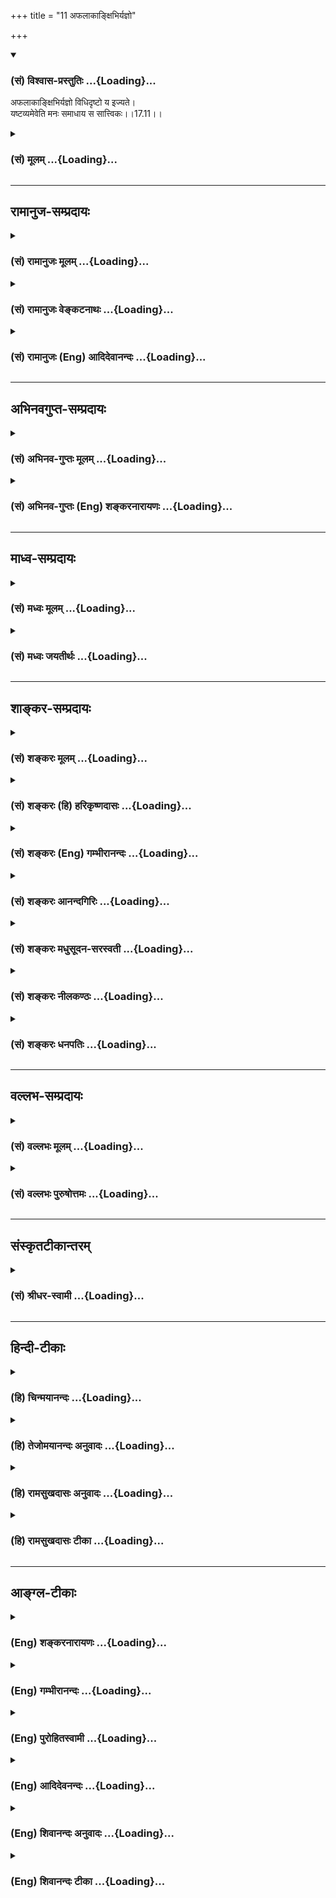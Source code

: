 +++
title = "11 अफलाकाङ्क्षिभिर्यज्ञो"

+++
<div class="js_include" newlevelforh1="3" title="(सं) विश्वास-प्रस्तुतिः" unfilled url="/purANam/mahAbhAratam/06-bhIShma-parva/02-bhagavad-gItA-parva/saMskRtam/vishvAsa-prastutiH/17_shraddhA-traya-vibhA/11_aphalAkAnxibhirya.md">
<details open><summary><h3>(सं) विश्वास-प्रस्तुतिः ...{Loading}...</h3></summary>

अफलाकाङ्क्षिभिर्यज्ञो विधिदृष्टो य इज्यते।  
यष्टव्यमेवेति मनः समाधाय स सात्त्विकः।।17.11।।
</details>
</div>
<div class="js_include collapsed" newlevelforh1="3" title="(सं) मूलम्" unfilled url="/purANam/mahAbhAratam/06-bhIShma-parva/02-bhagavad-gItA-parva/saMskRtam/mUlam/17_shraddhA-traya-vibhA/11_aphalAkAnxibhirya.md">
<details><summary><h3>(सं) मूलम् ...{Loading}...</h3></summary>

अफलाकाङ्क्षिभिर्यज्ञो विधिदृष्टो य इज्यते।  
यष्टव्यमेवेति मनः समाधाय स सात्त्विकः।।17.11।।
</details>
</div>


_________________
## रामानुज-सम्प्रदायः
<div class="js_include collapsed" newlevelforh1="3" title="(सं) रामानुजः मूलम्" unfilled url="/purANam/mahAbhAratam/06-bhIShma-parva/02-bhagavad-gItA-parva/saMskRtam/rAmAnujaH/mUlam/17_shraddhA-traya-vibhA/11_aphalAkAnxibhirya.md">
<details><summary><h3>(सं) रामानुजः मूलम् ...{Loading}...</h3></summary>

।।17.11।। फलाकाङ्क्षारहितैः पुरुषैः **विधिदृष्टः** शास्त्रदृष्टः
मन्त्रद्रव्यक्रियादिभिः युक्तः। **यष्टव्यम् एव इति** भगवदाराधनत्वेन
स्वयंप्रयोजनतया यष्टव्यम् इति **मनः समाधाय यो यज्ञ इज्यते स
सात्त्विकः।**

</details>
</div>
<div class="js_include collapsed" newlevelforh1="3" title="(सं) रामानुजः वेङ्कटनाथः" unfilled url="/purANam/mahAbhAratam/06-bhIShma-parva/02-bhagavad-gItA-parva/saMskRtam/rAmAnujaH/venkaTanAthaH/17_shraddhA-traya-vibhA/11_aphalAkAnxibhirya.md">
<details><summary><h3>(सं) रामानुजः वेङ्कटनाथः ...{Loading}...</h3></summary>

  
  
।।17.11।। अफलस्य कस्यचिदाकाङ्क्षाप्रतीतिव्युदासायाऽऽह --
फलाकाङ्क्षारहितैरिति। परमात्मप्रीत्यतिरिक्तनिरपेक्षैरित्यर्थः। विधिदृष्टः
इत्युक्ते प्रजापतिना दृष्टत्वं प्रतीयेत स हि सर्वेषां यज्ञानां
द्रष्टेत्यामनन्ति न चात्र प्रजापतिदृष्टत्वोक्त्याऽनुष्ठाने कश्चिदुपकारः
अतो विधायकशास्त्रमेवात्र विधिशब्देन विवक्षितमित्याहशास्त्रदृष्ट इति।
शास्त्रैकप्रमाणतया प्रसिद्धे शास्त्रदृष्टत्वोक्तिरनपेक्षितेत्यत्र
यथाशास्त्रकरणादवैकल्यं; तद्विवक्षितमाह -- मन्त्रेति। यज देवपूजायाम्
\[धा.पा.1।1027\] इति धात्वर्थानुसारेणाऽऽह -- भगवदाराधनत्वेनेति।
अवधारणाभिप्रेतमाह -- स्वयम्प्रयोजनतयेति। अयमभिप्रायः -- यद्यपि
प्रयोजनमनुद्दिश्य न प्रवृत्तिः; तथापि प्रागुक्तसुहृत्समाराधनन्यायेन
यज्ञादिप्रवृत्तेरेव प्रयोजनत्वाभिसन्धिः सम्भवति -- इति। मनः समाधायेति
प्रकारान्तराद्विनिवार्य प्रस्तुतप्रक्रियायामेकाग्रं कृत्वेत्यर्थः। यज्ञ
इज्यते यज्ञः क्रियत इत्यर्थः।  
  

</details>
</div>
<div class="js_include collapsed" newlevelforh1="3" title="(सं) रामानुजः (Eng) आदिदेवानन्दः" unfilled url="/purANam/mahAbhAratam/06-bhIShma-parva/02-bhagavad-gItA-parva/saMskRtam/rAmAnujaH/english/AdidevAnandaH/17_shraddhA-traya-vibhA/11_aphalAkAnxibhirya.md">
<details><summary><h3>(सं) रामानुजः (Eng) आदिदेवानन्दः ...{Loading}...</h3></summary>

17.11 That sacrifice is marked by Sattva which is offered by those
desiring no fruits, with the 'conviction', i.e., with the idea that it
ought to be performed or that it should be offered for its own sake as
worship of the Lord as enjoined in the injunctions of the Sastras, i.e.,
with hymns, right materials and proper rituals.

</details>
</div>


_________________
## अभिनवगुप्त-सम्प्रदायः
<div class="js_include collapsed" newlevelforh1="3" title="(सं) अभिनव-गुप्तः मूलम्" unfilled url="/purANam/mahAbhAratam/06-bhIShma-parva/02-bhagavad-gItA-parva/saMskRtam/abhinava-guptaH/mUlam/17_shraddhA-traya-vibhA/11_aphalAkAnxibhirya.md">
<details><summary><h3>(सं) अभिनव-गुप्तः मूलम् ...{Loading}...</h3></summary>

।।17.11 -- 17.13।। अफलेत्यादि परिचक्षते इत्यन्तम्। मनः समाधाय
निश्चयेनानुसंधाय। दम्भार्थमपीति -- दंभः लोको +++(N लोके )+++ मामेवं -- विधं
जानीयादिति। विधिहीनमिति -- शास्त्रोक्तक्रियाविहीनम्
तदेवासृष्टान्नादिभिर्विशेषणैर्वितन्यते।

</details>
</div>
<div class="js_include collapsed" newlevelforh1="3" title="(सं) अभिनव-गुप्तः (Eng) शङ्करनारायणः" unfilled url="/purANam/mahAbhAratam/06-bhIShma-parva/02-bhagavad-gItA-parva/saMskRtam/abhinava-guptaH/english/shankaranArAyaNaH/17_shraddhA-traya-vibhA/11_aphalAkAnxibhirya.md">
<details><summary><h3>(सं) अभिनव-गुप्तः (Eng) शङ्करनारायणः ...{Loading}...</h3></summary>

17.11 See Comment under 17.13

</details>
</div>


_________________
## माध्व-सम्प्रदायः
<div class="js_include collapsed" newlevelforh1="3" title="(सं) मध्वः मूलम्" unfilled url="/purANam/mahAbhAratam/06-bhIShma-parva/02-bhagavad-gItA-parva/saMskRtam/madhvaH/mUlam/17_shraddhA-traya-vibhA/11_aphalAkAnxibhirya.md">
<details><summary><h3>(सं) मध्वः मूलम् ...{Loading}...</h3></summary>

।।17.11।। Sri Madhvacharya did not comment on this sloka.,

</details>
</div>
<div class="js_include collapsed" newlevelforh1="3" title="(सं) मध्वः जयतीर्थः" unfilled url="/purANam/mahAbhAratam/06-bhIShma-parva/02-bhagavad-gItA-parva/saMskRtam/madhvaH/jayatIrthaH/17_shraddhA-traya-vibhA/11_aphalAkAnxibhirya.md">
<details><summary><h3>(सं) मध्वः जयतीर्थः ...{Loading}...</h3></summary>

।।17.11।। Sri Jayatirtha did not comment on this sloka.  
  

</details>
</div>


_________________
## शाङ्कर-सम्प्रदायः
<div class="js_include collapsed" newlevelforh1="3" title="(सं) शङ्करः मूलम्" unfilled url="/purANam/mahAbhAratam/06-bhIShma-parva/02-bhagavad-gItA-parva/saMskRtam/shankaraH/mUlam/17_shraddhA-traya-vibhA/11_aphalAkAnxibhirya.md">
<details><summary><h3>(सं) शङ्करः मूलम् ...{Loading}...</h3></summary>

।।17.11।। --,**अफलाकाङ्क्षिभिः** अफलार्थिभिः **यज्ञः विधिदृष्टः**
शास्त्रचोदनादृष्टो **यः** यज्ञः **इज्यते** निर्वर्त्यते;
**यष्टव्यमेवेति** यज्ञस्वरूपनिर्वर्तनमेव कार्यम् इति **मनः समाधाय;** न
अनेन पुरुषार्थो मम कर्तव्यः इत्येवं निश्चित्य; **सः सात्त्विकः** यज्ञः
उच्यते।।

</details>
</div>
<div class="js_include collapsed" newlevelforh1="3" title="(सं) शङ्करः (हि) हरिकृष्णदासः" unfilled url="/purANam/mahAbhAratam/06-bhIShma-parva/02-bhagavad-gItA-parva/saMskRtam/shankaraH/hindI/harikRShNadAsaH/17_shraddhA-traya-vibhA/11_aphalAkAnxibhirya.md">
<details><summary><h3>(सं) शङ्करः (हि) हरिकृष्णदासः ...{Loading}...</h3></summary>

।।17.11।। अब तीन प्रकारके यज्ञ बतलाये जाते हैं --, फलकी इच्छा न करनेवाले
पुरुषोंद्वारा; शास्त्रविधिसे नियत किये हुए जिस यज्ञका अनुष्ठान किया जाता
है;,तथा यज्ञ करना ही यानी यज्ञके स्वरूपका सम्पादन करना ही कर्तव्य है इस
प्रकार मनका समाधान करके अर्थात् इससे मुझे कोई पुरुषार्थ सिद्ध नहीं करना
है ऐसा निश्चय करके जो यज्ञ किया जाता है; वह सात्त्विक कहलाता है।

</details>
</div>
<div class="js_include collapsed" newlevelforh1="3" title="(सं) शङ्करः (Eng) गम्भीरानन्दः" unfilled url="/purANam/mahAbhAratam/06-bhIShma-parva/02-bhagavad-gItA-parva/saMskRtam/shankaraH/english/gambhIrAnandaH/17_shraddhA-traya-vibhA/11_aphalAkAnxibhirya.md">
<details><summary><h3>(सं) शङ्करः (Eng) गम्भीरानन्दः ...{Loading}...</h3></summary>

17.11 Sah, that; yajnah, sacrifice; vidhi-drstah, which is in accordance
with the injunctions, which is known through scriptural unjunctions;
(and) yah, which; is ijyate, performed; a-phala-akanksibhih, by persons
who do not hanker after results; manah samadhaya, with the mental
conviction; iti, that; yastavyam, eva, it is surely obligatory, their
duty is to accomplish the sacrifice just as it should be-with the firm
idea, 'I have no human goal to achieve through this'-; is said to be a
sacrifice which is sattvikah, done through sattva.

</details>
</div>
<div class="js_include collapsed" newlevelforh1="3" title="(सं) शङ्करः आनन्दगिरिः" unfilled url="/purANam/mahAbhAratam/06-bhIShma-parva/02-bhagavad-gItA-parva/saMskRtam/shankaraH/AnandagiriH/17_shraddhA-traya-vibhA/11_aphalAkAnxibhirya.md">
<details><summary><h3>(सं) शङ्करः आनन्दगिरिः ...{Loading}...</h3></summary>

।।17.11।। हानादानार्थमाहारत्रैविध्यमेवं विभज्य क्रमप्राप्तं
यज्ञत्रैविध्यं कथयति -- **अथेति।** तत्र सात्त्विकं यज्ञं ज्ञापयति --
**अफलेति।** फलाभिसन्धिं विना यज्ञस्वरूपमेव भाव्यमिति बुद्ध्या
शास्त्रतोऽनुष्ठीयमानो यज्ञः सात्त्विक इत्यर्थः।

</details>
</div>
<div class="js_include collapsed" newlevelforh1="3" title="(सं) शङ्करः मधुसूदन-सरस्वती" unfilled url="/purANam/mahAbhAratam/06-bhIShma-parva/02-bhagavad-gItA-parva/saMskRtam/shankaraH/madhusUdana-sarasvatI/17_shraddhA-traya-vibhA/11_aphalAkAnxibhirya.md">
<details><summary><h3>(सं) शङ्करः मधुसूदन-सरस्वती ...{Loading}...</h3></summary>

।।17.11।। इदानीं क्रमप्राप्तं त्रिविधं यज्ञमाह -- अफलेत्यादिना।
अग्निहोत्रदर्शपूर्णमासचातुर्मास्यपशुबन्धज्योतिष्टोमादिर्यज्ञो द्विविधः
काम्यो नित्यश्च। फलनिश्चयेन चोदितः काम्यः। सर्वाङ्गोपसंहारेणैव
मुख्यकल्पेनानुष्ठेयः फलसंयोगं विना जीवनादिनिमित्तसंयोगेन
चोदितसर्वाङ्गोपसंहारासंभवे
प्रतिनिध्याद्युपादानेनामुख्यकल्पेनाप्यनुष्ठेयो नित्यः; तत्र
सर्वाङ्गोपसंहारासंभवेऽपि प्रतिनिधिमुपादायावश्यं यष्टव्यमेव
प्रत्यवायपरिहारायावश्यकजीवनादिनिमित्तेन चोदितत्वादिति मनः समाधाय
निश्चित्याफलाकाङ्क्षिभिरन्तःकरणशुद्ध्यर्थितया
काम्यप्रयोगविमुखैर्विधिदृष्टो यथाशास्त्रं निश्चितो यो यज्ञ
इज्यतेऽनुष्ठीयते स यथाशास्त्रमन्तःकरणशुद्ध्यर्थमनुष्ठीयमानो नित्यप्रयोगः
सात्त्विको ज्ञेयः।

</details>
</div>
<div class="js_include collapsed" newlevelforh1="3" title="(सं) शङ्करः नीलकण्ठः" unfilled url="/purANam/mahAbhAratam/06-bhIShma-parva/02-bhagavad-gItA-parva/saMskRtam/shankaraH/nIlakaNThaH/17_shraddhA-traya-vibhA/11_aphalAkAnxibhirya.md">
<details><summary><h3>(सं) शङ्करः नीलकण्ठः ...{Loading}...</h3></summary>

।।17.11।। यज्ञत्रैविध्यमाह -- **अफलेति।** विधिदृष्टः आवश्यकतया विहितः।
यष्टव्यमेव न तु यज्ञाद्दृष्टमदृष्टं वा फलं प्राप्तव्यमिति मनः समाधाय
समाहितं कृत्वा यो यज्ञ इज्यते स सात्त्विकः।

</details>
</div>
<div class="js_include collapsed" newlevelforh1="3" title="(सं) शङ्करः धनपतिः" unfilled url="/purANam/mahAbhAratam/06-bhIShma-parva/02-bhagavad-gItA-parva/saMskRtam/shankaraH/dhanapatiH/17_shraddhA-traya-vibhA/11_aphalAkAnxibhirya.md">
<details><summary><h3>(सं) शङ्करः धनपतिः ...{Loading}...</h3></summary>

।।17.11।। एवमाहारत्रैक्धि्यं विभज्य क्रमप्राप्तं यज्ञत्रैविध्यं
विभजन्नादावुपादेयं सात्त्विकं यज्ञमाह। अफलाकाङ्क्षिभिः
फलकाङ्क्षावर्जितैरग्निष्टोंमादिः विधिदृष्टः शास्त्रचोदनादृष्टो यो यज्ञो
यष्टव्यमेव यज्ञस्वरुपनिर्वर्तनमेव कर्तव्यमिति बुद्य्धा मनःसामधाय नानेन
पुरुषार्थो मम कर्तव्य इति निश्चित्येज्यते निर्वर्त्यते स सात्त्विको यज्ञ
उच्यते। स एव श्रेयोर्थिभिरुपादेय इत्यर्थः।

</details>
</div>


_________________
## वल्लभ-सम्प्रदायः
<div class="js_include collapsed" newlevelforh1="3" title="(सं) वल्लभः मूलम्" unfilled url="/purANam/mahAbhAratam/06-bhIShma-parva/02-bhagavad-gItA-parva/saMskRtam/vallabhaH/mUlam/17_shraddhA-traya-vibhA/11_aphalAkAnxibhirya.md">
<details><summary><h3>(सं) वल्लभः मूलम् ...{Loading}...</h3></summary>

।।17.11।। शास्त्रीययज्ञस्य च त्रैविध्यं त्रिभिः स्पष्टम् -- अफलेति।

</details>
</div>
<div class="js_include collapsed" newlevelforh1="3" title="(सं) वल्लभः पुरुषोत्तमः" unfilled url="/purANam/mahAbhAratam/06-bhIShma-parva/02-bhagavad-gItA-parva/saMskRtam/vallabhaH/puruShottamaH/17_shraddhA-traya-vibhA/11_aphalAkAnxibhirya.md">
<details><summary><h3>(सं) वल्लभः पुरुषोत्तमः ...{Loading}...</h3></summary>

  
  
।।17.11।। आहारानन्तरं यज्ञस्य प्रतिज्ञातत्वात् \[17।7\] त्रिविधयज्ञरूपमाह
-- अफलेति। न विद्यतेऽन्यत्फलं यस्मात्तादृशः स्वयमेव फलरूपो
भगवत्प्रसादस्तदाकाङ्क्षिभिः पुरुषैः विधिना अवश्यकर्त्तव्यत्वेन दृष्टो
बोधितो यो यज्ञो भगवदाज्ञप्तत्वात्यष्टव्यमेव; न तु फलानुसन्धानेन इति मनः
समाधाय निश्चलं कृत्वा इज्यते अनुष्ठीयते स यज्ञः सात्त्विक इत्यर्थः।
एतादृग्यज्ञकर्ता सात्त्विको ज्ञेयः।  
  

</details>
</div>


_________________
## संस्कृतटीकान्तरम्
<div class="js_include collapsed" newlevelforh1="3" title="(सं) श्रीधर-स्वामी" unfilled url="/purANam/mahAbhAratam/06-bhIShma-parva/02-bhagavad-gItA-parva/saMskRtam/shrIdhara-svAmI/17_shraddhA-traya-vibhA/11_aphalAkAnxibhirya.md">
<details><summary><h3>(सं) श्रीधर-स्वामी ...{Loading}...</h3></summary>

।।17.11।। यज्ञोऽपि त्रिविधः तत्र सात्त्विकं यज्ञमाह  ***--
अफलाकाङ्क्षिभिरिति त्रिभिः।*** फलाकाङ्क्षारहितैः पुरुषैर्विधिना दृष्ट
आवश्यकतया विहितो यो यज्ञ इज्यतेऽनुष्ठीयते स सात्त्विको यज्ञः। कथमिज्यते
यष्टव्यमेवेति यज्ञानुष्ठानमेव कार्यं नान्यत्फलं साधनीयमित्येवं मनः
समाधाय। एकाग्रं कृत्वेत्यर्थः।

</details>
</div>


_________________
## हिन्दी-टीकाः
<div class="js_include collapsed" newlevelforh1="3" title="(हि) चिन्मयानन्दः" unfilled url="/purANam/mahAbhAratam/06-bhIShma-parva/02-bhagavad-gItA-parva/hindI/chinmayAnandaH/17_shraddhA-traya-vibhA/11_aphalAkAnxibhirya.md">
<details><summary><h3>(हि) चिन्मयानन्दः ...{Loading}...</h3></summary>

।।17.11।। प्रस्तुत खण्ड में यह दर्शाया गया है कि किस प्रकार मनुष्यों के
कर्मों में भी उसके स्वभाव की सुरूपता और कुरूपता स्पष्ट होती
है। अफलाकांक्षिभि सात्त्विक पुरुषों के यज्ञ कर्म सदैव फलासक्ति से रहित और
निस्वार्थ भाव से किये जाते हैं। फल की प्राप्ति भविष्य में ही होती है; और
इसलिए वर्तमान समय में उनकी चिन्ता करने में अपनी क्षमताओं को क्षीण करना
अविवेक का ही लक्षण है। शास्त्रविधि से नियत किया हुआ वेदों में कर्मों का
वर्गीकरण चार भागों में किया गया है। (1) काम्य कर्म अर्थात् व्यक्तिगत लाभ
को लिए कामना से प्रेरित होकर किया गया कर्म; (2) निषिद्ध कर्म; (3) नित्य
कर्म और (4) नैमित्तिक अर्थात् किसी निमित्त वशात् करने योग्य कर्म। इनमें
से प्रथम दो प्रकार के कर्मों को त्यागना चाहिए तथा शेष कर्मों का पालन
करना चाहिए। नित्य और नैमित्तिक कर्मों को ही सम्मिलित रूप में कर्तव्य
कर्म कहते हैं। यह शास्त्रविधान है। तमोगुणी लोग शास्त्रविधि का सर्वथा
उल्लंघन करते हैं; परन्तु सत्त्वगुणी लोग उसका सम्मान करते हैं। यह मेरा
कर्तव्य है सदाचारी पुरुष सदा अपने कर्मों को केवल कर्तव्य की भावना से ही
करते हैं। अत उन्हें फल की चिन्ता कभी नहीं होती है। इस प्रकार व्यर्थ में
वे अपनी शक्तियों का अपव्यय नहीं होने देते। वे अपनी स्वरूपभूत शान्ति में
स्थित रहते हैं। सात्त्विक पुरुष को इसी बात की प्रसन्नता होती है कि वह
समाज कल्याण के उपयोगी कर्म कर सकता है। ऐसे कर्म ही सात्त्विक कहलाते हैं।

</details>
</div>
<div class="js_include collapsed" newlevelforh1="3" title="(हि) तेजोमयानन्दः अनुवादः" unfilled url="/purANam/mahAbhAratam/06-bhIShma-parva/02-bhagavad-gItA-parva/hindI/tejomayAnandaH/anuvAdaH/17_shraddhA-traya-vibhA/11_aphalAkAnxibhirya.md">
<details><summary><h3>(हि) तेजोमयानन्दः अनुवादः ...{Loading}...</h3></summary>

।।17.11।। जो यज्ञ शास्त्रविधि से नियन्त्रित किया हुआ तथा जिसे "यह मेरा
कर्तव्य है" ऐसा मन का समाधान (निश्चय) कर फल की आकांक्षा नहीं रखने वाले
लोगों के द्वारा किया जाता है, वह यज्ञ सात्त्विक है।।

</details>
</div>
<div class="js_include collapsed" newlevelforh1="3" title="(हि) रामसुखदासः अनुवादः" unfilled url="/purANam/mahAbhAratam/06-bhIShma-parva/02-bhagavad-gItA-parva/hindI/rAmasukhadAsaH/anuvAdaH/17_shraddhA-traya-vibhA/11_aphalAkAnxibhirya.md">
<details><summary><h3>(हि) रामसुखदासः अनुवादः ...{Loading}...</h3></summary>

।।17.11।। यज्ञ करना कर्तव्य है -- इस तरह मनको समाधान करके फलेच्छारहित
मनुष्योंद्वारा जो शास्त्रविधिसे नियत यज्ञ किया जाता है, वह सात्त्विक है।

</details>
</div>
<div class="js_include collapsed" newlevelforh1="3" title="(हि) रामसुखदासः टीका" unfilled url="/purANam/mahAbhAratam/06-bhIShma-parva/02-bhagavad-gItA-parva/hindI/rAmasukhadAsaH/TIkA/17_shraddhA-traya-vibhA/11_aphalAkAnxibhirya.md">
<details><summary><h3>(हि) रामसुखदासः टीका ...{Loading}...</h3></summary>

।।17.11।।***व्याख्या --***  **यष्टव्यमेवेति --** जब मनुष्यशरीर मिल गया
और अपना कर्तव्य करनेका अधिकार भी प्राप्त हो गया; तो अपने वर्णआश्रममें
शास्त्रकी आज्ञाके अनुसार यज्ञ करनामात्र मेरा कर्तव्य है। **एव इति --**
ये दो अव्यय लगानेका तात्पर्य है कि इसके सिवाय दूसरा कोई भाव न रखे
अर्थात् इस यज्ञसे लोकमें और परलोकमें मेरेको क्या मिलेगा इससे मेरेको क्या
लाभ होगा -- ऐसा भाव भी न रहे; केवल कर्तव्यमात्र रहे। जब उससे कुछ मिलनेकी
आशा ही नहीं रखनी है; तो फिर (फलेच्छाका त्याग करके) यज्ञ करनेकी जरूरत ही
क्या है -- इसके उत्तरमें भगवान् कहते हैं -- **मनः समाधाय** अर्थात् यज्ञ
करना हमारा कर्तव्य है ऐसे मनको समाधान करके यज्ञ करना
चाहिये।**अफलाकाङ्क्षिभिः --** मनुष्य फलकी इच्छा रखनेवाला न हो अर्थात्
लोकपरलोकमें मेरेको इस यज्ञका अमुक फल मिले -- ऐसा भाव रखनेवाला न
हो।**यज्ञो विधिदृष्टो य इज्यते --** शास्त्रोंमें विधिके विषयमें जैसी
आज्ञा दी गयी है; उसके अनुसार ही यज्ञ किया जाय। इस प्रकारसे जो यज्ञ किया
जाता है; वह सात्त्विक होता है -- **स सात्त्विकः।**सात्त्विकताका
तात्पर्य  
  
सात्त्विकताका क्या तात्पर्य होता है अब इसपर थोड़ा विचार करें।
**यष्टव्यम् (टिप्पणी प₀ 846) --** यज्ञ करनामात्र कर्तव्य है -- ऐसा जब
उद्देश्य रहता है; तब उस यज्ञके साथ अपना सम्बन्ध नहीं जुड़ता। परन्तु जब
कर्तामें वर्तमानमें मान; आदर; सत्कार आदि मिलें; मरनेके बाद स्वर्गादि लोक
मिलें तथा आगेके जन्ममें धनादि पदार्थ मिलें -- इस प्रकारकी इच्छाएँ होंगी;
तब उसका उस यज्ञके साथ सम्बन्ध जुड़ जायगा। तात्पर्य है कि फलकी इच्छा
रखनेसे ही यज्ञके साथ सम्बन्ध जुड़ता है। केवल कर्तव्यमात्रका पालन करनेसे
उससे सम्बन्ध नहीं जुड़ता; प्रत्युत उससे सम्बन्धविच्छेद हो जाता है और
(स्वार्थ तथा अभिमान न रहनेसे) कर्ताकी अहंता शुद्ध हो जाती है। इसमें एक
बड़ी मार्मिक बात है कि कुछ भी कर्म करनेमें कर्ताका कर्मके साथ सम्बन्ध
रहता है। कर्म कर्तासे अलग नहीं होता। कर्म कर्ताका ही चित्र होता है
अर्थात् जैसा कर्ता होगा; वैसे ही कर्म होंगे। इसी अध्यायके तीसरे श्लोकमें
भगवान्ने कहा है -- **यो यच्छ्रद्धः स एव सः** अर्थात् जो जैसी श्रद्धावाला
है; वैसा ही उसका स्वरूप होता है और वैसा ही (श्रद्धाके अनुसार) उससे कर्म
होता है। तात्पर्य यह है कि कर्ताका कर्मके साथ सम्बन्ध होता है और कर्मके
साथ सम्बन्ध होनेसे ही कर्ताका बन्धन होता है। केवल कर्तव्यमात्र समझकर
कर्म,करनेसे कर्ताका कर्मके साथ सम्बन्ध नहीं रहता अर्थात् कर्ता मुक्त हो
जाता है। केवल कर्तव्यमात्र समझकर कर्म करना क्या है अपने लिये कुछ नहीं
करना है; सामग्रीके साथ मेरा कोई सम्बन्ध नहीं है मेरा देश; काल; आदिसे भी
कोई सम्बन्ध नहीं है केवल मनुष्य होनेके नाते जो कर्तव्य प्राप्त हुआ है;
उसको कर देना है -- ऐसा भाव होनेसे कर्ता फलाकाङ्क्षी नहीं होगा और
कर्मोंका फल कर्ताको बाँधेगा नहीं अर्थात् यज्ञकी क्रिया और यज्ञके फलके
साथ कर्ताका सम्बन्ध नहीं होगा। गीता कहती है -- **कायेन मनसा बुद्ध्या
केवलैरिन्द्रियैरपि।** (5। 11) अर्थात् करण (शरीर; इन्द्रियाँ आदि)
उपकरण,(यज्ञ करनेमें उपयोगी सामग्री) और अधिकरण (स्थान) आदि किसीके भी साथ
हमारा सम्बन्ध न हो।  
  
यज्ञकी क्रियाका आरम्भ होता है और समाप्ति होती है। ऐसे ही उसके फलका भी
आरम्भ होता है और समाप्ति होती है। क्रिया और फल दोनों उत्पन्न होकर नष्ट
होनेवाले हैं और स्वयं (आत्मा) नित्यनिरन्तर रहनेवाला है परन्तु यह (स्वयं)
क्रिया और फलके साथ अपना सम्बन्ध मान लेता है। इस माने हुए सम्बन्धको यह
जबतक नहीं छोड़ता; तबतक यह जन्ममरणरूप बन्धनमें पड़ा रहता है -- **फले
सक्तो निबध्यते** (गीता 5। 12)।  
  
एक विलक्षण बात है कि गीतामें जो सत्त्वगुण कहा है; वह संसारसे
सम्बन्धविच्छेद करके परमात्माकी तरफ ले जानेवाला होनेसे सत् अर्थात्
निर्गुण हो जाता है **(टिप्पणी प₀ 847)**। दैवीसम्पत्तिमें भी जितने गुण
हैं; वे सब सात्त्विक ही हैं। परन्तु दैवीसम्पत्तिवाला तभी परमात्माको
प्राप्त होगा; जब वह सत्त्वगुणसे ऊँचा उठ जायगा अर्थात् जब गुणोंके सङ्गसे
सर्वथा रहित हो जायगा।

</details>
</div>


_________________
## आङ्ग्ल-टीकाः
<div class="js_include collapsed" newlevelforh1="3" title="(Eng) शङ्करनारायणः" unfilled url="/purANam/mahAbhAratam/06-bhIShma-parva/02-bhagavad-gItA-parva/english/shankaranArAyaNaH/17_shraddhA-traya-vibhA/11_aphalAkAnxibhirya.md">
<details><summary><h3>(Eng) शङ्करनारायणः ...{Loading}...</h3></summary>

17.11. That sacrifice is of the Sattva (Strand), which is offered, as
found in the injunction, by men craving for no fruit, by stabilizing
their mind with the thought that it is just a thing to be offered.

</details>
</div>
<div class="js_include collapsed" newlevelforh1="3" title="(Eng) गम्भीरानन्दः" unfilled url="/purANam/mahAbhAratam/06-bhIShma-parva/02-bhagavad-gItA-parva/english/gambhIrAnandaH/17_shraddhA-traya-vibhA/11_aphalAkAnxibhirya.md">
<details><summary><h3>(Eng) गम्भीरानन्दः ...{Loading}...</h3></summary>

17.11 That sacrifice which is in accordance with the injunctions, (and
is) performed by persons who do not hanker after results, and with the
mental conviction that it is surely obligatory, is done through sattva.

</details>
</div>
<div class="js_include collapsed" newlevelforh1="3" title="(Eng) पुरोहितस्वामी" unfilled url="/purANam/mahAbhAratam/06-bhIShma-parva/02-bhagavad-gItA-parva/english/purohitasvAmI/17_shraddhA-traya-vibhA/11_aphalAkAnxibhirya.md">
<details><summary><h3>(Eng) पुरोहितस्वामी ...{Loading}...</h3></summary>

17.11 Sacrifice is Pure when it is offered by one who does not covet the
fruit thereof, when it is done according to the commands of scripture,
and with implicit faith that the sacrifice is a duty.

</details>
</div>
<div class="js_include collapsed" newlevelforh1="3" title="(Eng) आदिदेवनन्दः" unfilled url="/purANam/mahAbhAratam/06-bhIShma-parva/02-bhagavad-gItA-parva/english/AdidevanandaH/17_shraddhA-traya-vibhA/11_aphalAkAnxibhirya.md">
<details><summary><h3>(Eng) आदिदेवनन्दः ...{Loading}...</h3></summary>

17.11 The sacrifice (worship) marked by Sattva is what is offered by
those desiring no fruit, and having the conviction that it should be
performed as enjoined in the Sastras.

</details>
</div>
<div class="js_include collapsed" newlevelforh1="3" title="(Eng) शिवानन्दः अनुवादः" unfilled url="/purANam/mahAbhAratam/06-bhIShma-parva/02-bhagavad-gItA-parva/english/shivAnandaH/anuvAdaH/17_shraddhA-traya-vibhA/11_aphalAkAnxibhirya.md">
<details><summary><h3>(Eng) शिवानन्दः अनुवादः ...{Loading}...</h3></summary>

17.11 That sacrifice which is offered by men without desire for reward
as enjoined by the ordinance (scripture), with a firm faith that to do
so is a duty, is Sattvic or pure.

</details>
</div>
<div class="js_include collapsed" newlevelforh1="3" title="(Eng) शिवानन्दः टीका" unfilled url="/purANam/mahAbhAratam/06-bhIShma-parva/02-bhagavad-gItA-parva/english/shivAnandaH/TIkA/17_shraddhA-traya-vibhA/11_aphalAkAnxibhirya.md">
<details><summary><h3>(Eng) शिवानन्दः टीका ...{Loading}...</h3></summary>

17.11 अफलाकाङ्क्षिभिः by men desiring no fruit; यज्ञः sacrifice;
विधिदृष्टः as enjoined by the ordinance; यः which; इज्यते is offered;
यष्टव्यम् ought to be offered; एव only; इति thus; मनः the mind; समाधाय
having fixed; सः that; सात्त्विकः Sattvic or pure.Commentary When a
sacrifice is done with all due Sattvic rites; faith and devotion;
without the least taint of desire for reward; with the mind fixed on the
sacrifice only; for its own sake (for the,sake of discharging the duty
only); then it is said to be pure in its nature. Here the sacrifice is
done in a disinterested spirit or with an attitude of desirelessness
(Nishkamya Bhava) as an auxiliary to the attainment of the knowledge of
the Self. Such selfless and desireless actions purify the mind and
prepare the aspirant for the reception of divine light or knowledge of
the Self. The Sattvic nature of a man forces him to do such selfless and
desireless sacrifices. He does not care even for his own emancipation.
He performs them with the firm belief that they ought to be done. He
does them with the firm resolve that sacrifice is a duty.Yajna here is
not limited to the ceremonial sacrifice. It is used in a broad sense.
Any unselfish action done without attachment; without agency or egoism
and without expectation of reward; as an offering unto the Lord; is a
Yajna or sacrifice.

</details>
</div>

